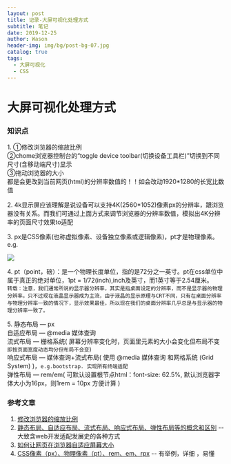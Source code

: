 ```yaml
---
layout: post
title: 记录-大屏可视化处理方式
subtitle: 笔记
date: 2019-12-25
author: Wason
header-img: img/bg/post-bg-07.jpg
catalog: true
tags:
  - 大屏可视化
  - CSS
---
```


# 大屏可视化处理方式 #
### 知识点 ###
1\.
①修改浏览器的缩放比例  
②chome浏览器控制台的“toggle device toolbar(切换设备工具栏)”切换到不同尺寸(含移动端尺寸)显示  
③拖动浏览器的大小  
都是会更改到当前网页(html)的分辨率数值的！！如会改动1920*1280的长宽比数值  

2\. 4k显示屏应该理解是说设备可以支持4K(2560*1052)像素px的分辨率，跟浏览器没有关系。而我们可通过上面方式来调节浏览器的分辨率数值，模拟出4K分辨率的页面尺寸效果to适配  

3\. px是CSS像素(也称虚拟像素、设备独立像素或逻辑像素)，pt才是物理像素。
e.g.  

![](http://wason419.github.io/img/20191225/2019122501.png) 

4\. pt（point，磅）：是一个物理长度单位，指的是72分之一英寸。pt在css单位中属于真正的绝对单位，1pt = 1/72(inch),inch及英寸，而1英寸等于2.54厘米。  
`转载：注意，我们通常所说的显示器分辨率，其实是指桌面设定的分辨率，而不是显示器的物理分辨率。只不过现在液晶显示器成为主流，由于液晶的显示原理与CRT不同，只有在桌面分辨率与物理分辨率一致的情况下，显示效果最佳，所以现在我们的桌面分辨率几乎总是与显示器的物理分辨率一致了。`  

5\. 静态布局 — px  
自适应布局 — @media 媒体查询  
流式布局 — 栅格系统( 屏幕分辨率变化时，页面里元素的大小会变化但布局不变 `即按页面宽度动态均分但布局不会变`)  
响应式布局 — 媒体查询+流式布局( 使用 @media 媒体查询 和网格系统 (Grid System)  )，`e.g.bootstrap. 实现所有终端适配`  
弹性布局 — rem/em( 可默认设置根节点html：font-size: 62.5%, 默认浏览器字体大小为16px，则1rem = 10px 方便计算 )  

### 参考文章 ###
1. [修改浏览器的缩放比例][1]
2. [静态布局、自适应布局、流式布局、响应式布局、弹性布局等的概念和区别][2] -- 大致含web开发适配发展史的各种方式
3. [如何让网页在浏览器自适应屏幕大小][3]
4. [CSS像素（px）、物理像素（pt）、rem、em、rpx][4] -- 有举例，详细 ，易懂


[1]: https://blog.csdn.net/yiifaa/article/details/52279309
[2]: https://zhuanlan.zhihu.com/p/54555084
[3]: https://zhidao.baidu.com/question/1450336707980769460.html
[4]: https://blog.csdn.net/u014465934/article/details/97040694

